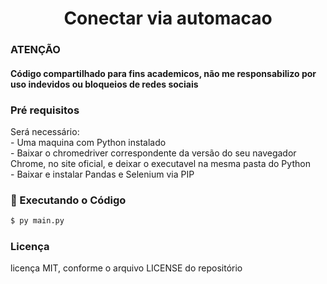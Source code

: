 

<h1 align="center">Conectar via automacao</h1>

<h3> ATENÇÃO</h3>
 <h4><b>Código compartilhado para fins academicos, não me responsabilizo por uso indevidos ou bloqueios de redes sociais</b></h4>

<h3> Pré requisitos</h3>
Será necessário:<br/>
 - Uma maquina com Python instalado <br/>
 - Baixar o chromedriver correspondente da versão do seu navegador Chrome, no site oficial, e deixar o executavel na mesma pasta do Python<br/>
 - Baixar e instalar Pandas e Selenium via PIP<br/>

### 🎲 Executando o Código

```bash
$ py main.py
```
<h3>Licença</h3>
licença MIT, conforme o arquivo LICENSE do repositório
<br/><br/>
